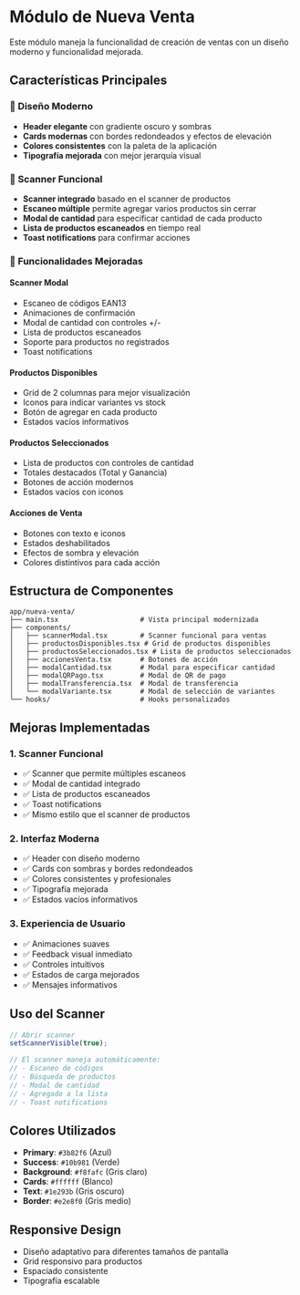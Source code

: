 # Módulo de Nueva Venta

Este módulo maneja la funcionalidad de creación de ventas con un diseño moderno y funcionalidad mejorada.

## Características Principales

### 🎨 Diseño Moderno
- **Header elegante** con gradiente oscuro y sombras
- **Cards modernas** con bordes redondeados y efectos de elevación
- **Colores consistentes** con la paleta de la aplicación
- **Tipografía mejorada** con mejor jerarquía visual

### 📱 Scanner Funcional
- **Scanner integrado** basado en el scanner de productos
- **Escaneo múltiple** permite agregar varios productos sin cerrar
- **Modal de cantidad** para especificar cantidad de cada producto
- **Lista de productos escaneados** en tiempo real
- **Toast notifications** para confirmar acciones

### 🔧 Funcionalidades Mejoradas

#### Scanner Modal
- Escaneo de códigos EAN13
- Animaciones de confirmación
- Modal de cantidad con controles +/-
- Lista de productos escaneados
- Soporte para productos no registrados
- Toast notifications

#### Productos Disponibles
- Grid de 2 columnas para mejor visualización
- Iconos para indicar variantes vs stock
- Botón de agregar en cada producto
- Estados vacíos informativos

#### Productos Seleccionados
- Lista de productos con controles de cantidad
- Totales destacados (Total y Ganancia)
- Botones de acción modernos
- Estados vacíos con iconos

#### Acciones de Venta
- Botones con texto e iconos
- Estados deshabilitados
- Efectos de sombra y elevación
- Colores distintivos para cada acción

## Estructura de Componentes

```
app/nueva-venta/
├── main.tsx                    # Vista principal modernizada
├── components/
│   ├── scannerModal.tsx        # Scanner funcional para ventas
│   ├── productosDisponibles.tsx # Grid de productos disponibles
│   ├── productosSeleccionados.tsx # Lista de productos seleccionados
│   ├── accionesVenta.tsx       # Botones de acción
│   ├── modalCantidad.tsx       # Modal para especificar cantidad
│   ├── modalQRPago.tsx         # Modal de QR de pago
│   ├── modalTransferencia.tsx  # Modal de transferencia
│   └── modalVariante.tsx       # Modal de selección de variantes
└── hooks/                      # Hooks personalizados
```

## Mejoras Implementadas

### 1. Scanner Funcional
- ✅ Scanner que permite múltiples escaneos
- ✅ Modal de cantidad integrado
- ✅ Lista de productos escaneados
- ✅ Toast notifications
- ✅ Mismo estilo que el scanner de productos

### 2. Interfaz Moderna
- ✅ Header con diseño moderno
- ✅ Cards con sombras y bordes redondeados
- ✅ Colores consistentes y profesionales
- ✅ Tipografía mejorada
- ✅ Estados vacíos informativos

### 3. Experiencia de Usuario
- ✅ Animaciones suaves
- ✅ Feedback visual inmediato
- ✅ Controles intuitivos
- ✅ Estados de carga mejorados
- ✅ Mensajes informativos

## Uso del Scanner

```typescript
// Abrir scanner
setScannerVisible(true);

// El scanner maneja automáticamente:
// - Escaneo de códigos
// - Búsqueda de productos
// - Modal de cantidad
// - Agregado a la lista
// - Toast notifications
```

## Colores Utilizados

- **Primary**: `#3b82f6` (Azul)
- **Success**: `#10b981` (Verde)
- **Background**: `#f8fafc` (Gris claro)
- **Cards**: `#ffffff` (Blanco)
- **Text**: `#1e293b` (Gris oscuro)
- **Border**: `#e2e8f0` (Gris medio)

## Responsive Design

- Diseño adaptativo para diferentes tamaños de pantalla
- Grid responsivo para productos
- Espaciado consistente
- Tipografía escalable 